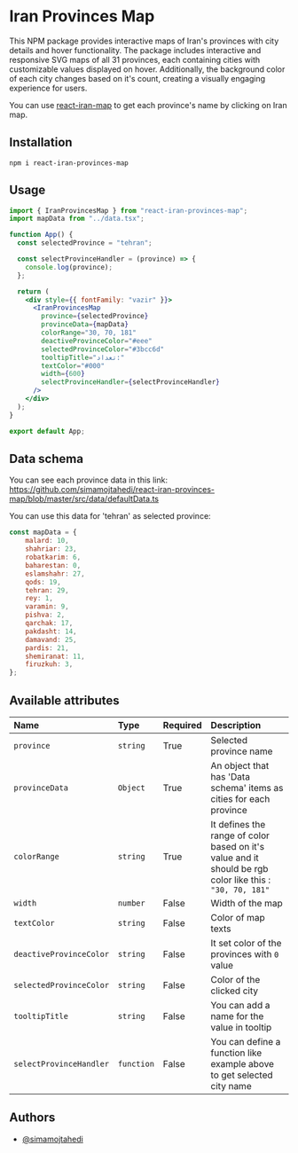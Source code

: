 # Iran Provinces Map

This NPM package provides interactive maps of Iran's provinces with city details and hover functionality.
The package includes interactive and responsive SVG maps of all 31 provinces, each containing cities with customizable values displayed on hover.
Additionally, the background color of each city changes based on it's count, creating a visually engaging experience for users.

You can use [react-iran-map](https://www.npmjs.com/package/react-iran-map) to get each province's name by clicking on Iran map.

## Installation

`npm i react-iran-provinces-map`

## Usage

```jsx
import { IranProvincesMap } from "react-iran-provinces-map";
import mapData from "../data.tsx";

function App() {
  const selectedProvince = "tehran";

  const selectProvinceHandler = (province) => {
    console.log(province);
  };

  return (
    <div style={{ fontFamily: "vazir" }}>
      <IranProvincesMap
        province={selectedProvince}
        provinceData={mapData}
        colorRange="30, 70, 181"
        deactiveProvinceColor="#eee"
        selectedProvinceColor="#3bcc6d"
        tooltipTitle="تعداد:"
        textColor="#000"
        width={600}
        selectProvinceHandler={selectProvinceHandler}
      />
    </div>
  );
}

export default App;
```

## Data schema

You can see each province data in this link:
<br />
https://github.com/simamojtahedi/react-iran-provinces-map/blob/master/src/data/defaultData.ts

You can use this data for 'tehran' as selected province:

```jsx
const mapData = {
    malard: 10,
    shahriar: 23,
    robatkarim: 6,
    baharestan: 0,
    eslamshahr: 27,
    qods: 19,
    tehran: 29,
    rey: 1,
    varamin: 9,
    pishva: 2,
    qarchak: 17,
    pakdasht: 14,
    damavand: 25,
    pardis: 21,
    shemiranat: 11,
    firuzkuh: 3,
};
```

## Available attributes

| Name                    | Type       | Required | Description                                                                                              |
| :---------------------- | :--------- | :------- | :------------------------------------------------------------------------------------------------------- |
| `province `             | `string`   | True     | Selected province name                                                                                   |
| `provinceData`          | `Object`   | True     | An object that has 'Data schema' items as cities for each province                                       |
| `colorRange`            | `string`   | True     | It defines the range of color based on it's value and it should be rgb color like this : `"30, 70, 181"` |
| `width`                 | `number`   | False    | Width of the map                                                                                         |
| `textColor`             | `string`   | False    | Color of map texts                                                                                       |
| `deactiveProvinceColor` | `string`   | False    | It set color of the provinces with `0` value                                                             |
| `selectedProvinceColor` | `string`   | False    | Color of the clicked city                                                                                |
| `tooltipTitle`          | `string`   | False    | You can add a name for the value in tooltip                                                              |
| `selectProvinceHandler` | `function` | False    | You can define a function like example above to get selected city name                                   |

## Authors

- [@simamojtahedi](https://github.com/simamojtahedi)
